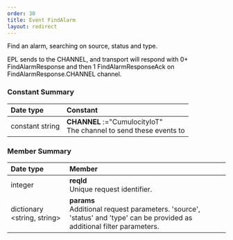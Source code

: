 ```yaml
---
order: 30
title: Event FindAlarm
layout: redirect
---
```


<span style="color: rgb(0,0,0);">Find an alarm, searching on source, status and type.</span>  

<span style="color: rgb(0,0,0);">EPL sends to the CHANNEL, and transport will respond with 0+ FindAlarmResponse and then 1 FindAlarmResponseAck on FindAlarmResponse.CHANNEL channel.</span>

### Constant Summary

|Date type|Constant|
|:---|:---|
|constant string|**CHANNEL** :="CumulocityIoT" <br> The channel to send these events to

### Member Summary

|Date type|Member|
|:---|:---|
|integer|**reqId** <br> Unique request identifier.
|dictionary &#60;string, string>|**params** <br> Additional request parameters. 'source', 'status' and 'type' can be provided as additional filter parameters.

